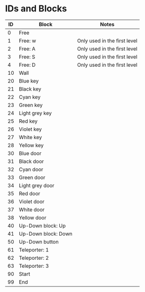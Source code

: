 # IDs and Blocks
| ID | Block | Notes |
| --- | --- | --- |
| 0 | Free |  |
| 1 | Free: w | Only used in the first level |
| 2 | Free: A | Only used in the first level |
| 3 | Free: S | Only used in the first level |
| 4 | Free: D | Only used in the first level |
| 10 | Wall |  |
| 20 | Blue key |  |
| 21 | Black key |  |
| 22 | Cyan key |  |
| 23 | Green key |  |
| 24 | Light grey key |  |
| 25 | Red key |  |
| 26 | Violet key |  |
| 27 | White key |  |
| 28 | Yellow key |  |
| 30 | Blue door |  |
| 31 | Black door |  |
| 32 | Cyan door |  |
| 33 | Green door |  |
| 34 | Light grey door |  |
| 35 | Red door |  |
| 36 | Violet door |  |
| 37 | White door |  |
| 38 | Yellow door |  |
| 40 | Up-Down block: Up |  |
| 41 | Up-Down block: Down |  |
| 50 | Up-Down button |  |
| 61 | Teleporter: 1 |  |
| 62 | Teleporter: 2 |  |
| 63 | Teleporter: 3 |  |
| 90 | Start |  |
| 99 | End |  |
